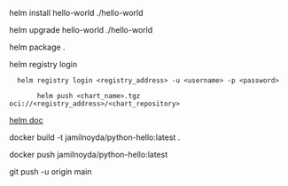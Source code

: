 
helm install hello-world ./hello-world

 helm upgrade hello-world ./hello-world

 helm package .

 helm registry login

      helm registry login <registry_address> -u <username> -p <password>

           helm push <chart_name>.tgz oci://<registry_address>/<chart_repository>




[helm doc](https://helm.sh/docs/helm/helm/)

docker build -t jamilnoyda/python-hello:latest .

docker push jamilnoyda/python-hello:latest

git push -u origin main